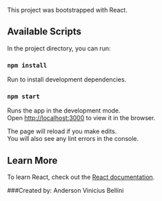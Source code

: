 This project was bootstrapped with React.

## Available Scripts

In the project directory, you can run:
### `npm install`
Run to install development dependencies.<br>

### `npm start`

Runs the app in the development mode.<br>
Open [http://localhost:3000](http://localhost:3000) to view it in the browser.

The page will reload if you make edits.<br>
You will also see any lint errors in the console.


## Learn More
To learn React, check out the [React documentation](https://reactjs.org/).

###Created by: Anderson Vinicius Bellini